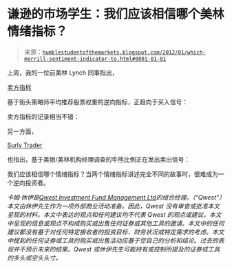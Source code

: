 <!--yml

分类：未分类

日期：2024-05-18 04:10:12

-->

# 谦逊的市场学生：我们应该相信哪个美林情绪指标？

> 来源：[`humblestudentofthemarkets.blogspot.com/2012/01/which-merrill-sentiment-indicator-to.html#0001-01-01`](https://humblestudentofthemarkets.blogspot.com/2012/01/which-merrill-sentiment-indicator-to.html#0001-01-01)

上周，我的一位前美林 Lynch 同事指出，

[卖方指标](http://research1.ml.com/C?q=DCL9EVe1hsxAHtMeMj2G6Q&e=yogesh_kamdar%40ml.com&h=qukvXA)

基于街头策略师平均推荐股票权重的逆向指标，正趋向于买入信号：

卖方指标的记录相当不错：

另一方面，

[Surly Trader](http://www.surlytrader.com/how-long-till-the-music-stops/)

也指出，基于美银/美林机构经理调查的牛熊比例正在发出卖出信号：

我们应该相信哪个情绪指标？当两个情绪指标讲述完全不同的故事时，很难成为一个逆向投资者。

*卡姆·休伊是[Qwest Investment Fund Management Ltd](http://www.qwestfunds.com/)的组合经理。（“Qwest”）本文由休伊先生作为一项外部商业活动准备。因此，Qwest 没有审查或批准本文呈现的材料。本文中表达的观点和任何建议均不代表 Qwest 的观点或建议。本文中呈现的信息或观点不构成购买或出售任何证券或其他工具的邀请。本文中的任何建议都没有基于对任何特定接收者的投资目标、财务状况或特定需求的考虑。本文中提到的任何证券或工具的购买或出售活动应基于您自己的分析和结论。过去的表现并不预示未来的结果。Qwest 或休伊先生可能持有或控制所提及的证券或工具的多头或空头头寸。*
